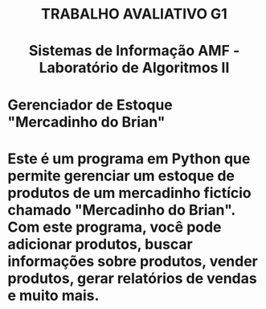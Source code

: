 <h1 align="center"> TRABALHO AVALIATIVO G1 </h1>
<h1 align="center"> Sistemas de Informação   AMF - Laboratório de Algoritmos II </h1>

<h1 aling="center"> Gerenciador de Estoque "Mercadinho do Brian"<h1/>
<p>Este é um programa em Python que permite gerenciar um estoque de produtos de um mercadinho fictício chamado "Mercadinho do Brian". Com este programa, você pode adicionar produtos, buscar informações sobre produtos, vender produtos, gerar relatórios de vendas e muito mais. <p/>
